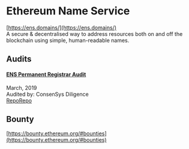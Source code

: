 
# Ethereum Name Service
  
[https://ens.domains/](https://ens.domains/)<br>
A secure & decentralised way to address resources both on and off the blockchain using simple, human-readable names.


## Audits



#### [ENS Permanent Registrar Audit](https://diligence.consensys.net/audits/2019/03/ens-permanent-registrar/)

March, 2019<br>
Audited by: ConsenSys Diligence<br>
[Repo](https://github.com/ensdomains/ethregistrar/tree/e52abfc2799ac361364aca6135fc20f9175a29fd)[Repo](https://github.com/ensdomains/root/tree/c82010e34828d72319efb66aae921609d3c7a704)
      

  

## Bounty

[https://bounty.ethereum.org/#bounties](https://bounty.ethereum.org/#bounties)<br>



